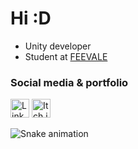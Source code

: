 # Hi :D
- Unity developer 
- Student at [FEEVALE](https://www.feevale.br/graduacao/jogos-digitais)
### Social media & portfolio 
<a href="https://www.linkedin.com/in/vcschroer/" target="_blank"><img src="https://img.shields.io/badge/LinkedIn-blue?style=flat&logo=linkedin&logoColor=white" alt="LinkedIn" height="30"></a> <a href="https://vcschroer.itch.io/" target="_blank"><img src="https://img.shields.io/badge/Itch.io-fa5c5c?style=flat&logo=itchdotio&logoColor=white" alt="Itch.io" height="30"></a>

![Snake animation](https://github.com/vcschroer)
<!--
**vcschroer/vcschroer** is a ✨ _special_ ✨ repository because its `README.md` (this file) appears on your GitHub profile.

Here are some ideas to get you started:

- 🔭 I’m currently working on ...
- 🌱 I’m currently learning ...
- 👯 I’m looking to collaborate on ...
- 🤔 I’m looking for help with ...
- 💬 Ask me about ...
- 📫 How to reach me: ...
- 😄 Pronouns: ...
- ⚡ Fun fact: ...
-->
